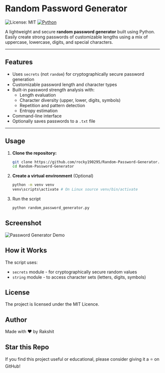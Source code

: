 # Random Password Generator

![License: MIT](https://img.shields.io/badge/License-MIT-yellow.svg)
[![Python](https://img.shields.io/badge/Python-3.x-blue.svg)](https://www.python.org/)

A lightweight and secure **random password generator** built using Python.  
Easily create strong passwords of customizable lengths using a mix of uppercase, lowercase, digits, and special characters.

---

##  Features

- Uses `secrets` (not `random`) for cryptographically secure password generation
- Customizable password length and character types
- Built-in password strength analysis with:
  - Length evaluation
  - Character diversity (upper, lower, digits, symbols)
  - Repetition and pattern detection
  - Entropy estimation
- Command-line interface
- Optionally saves passwords to a `.txt` file

---

##  Usage

1. **Clone the repository:**
   ```bash
   git clone https://github.com/rocky190295/Random-Password-Generator.git
   cd Random-Password-Generator
2. **Create a virtual environment** (Optional)
   ```bash
   python -m venv venv
   venv\scripts\activate # On Linux source venv/bin/activate
3. Run the script
   ```bash
   python random_password_generator.py

## Screenshot
![Password Generator Demo](./Demo.gif)

## How it Works
The script uses:
- `secrets` module - for cryptographically secure random values
- `string` module - to access character sets (letters, digits, symbols)

## License
The project is licensed under the MIT Licence.

## Author
Made with ❤️ by Rakshit

## Star this Repo
If you find this project useful or educational, please consider giving it a ⭐️ on GitHub!
  